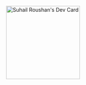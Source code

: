 
<a href="https://app.daily.dev/suhailroushan"><img src="https://api.daily.dev/devcards/ed8c407f7e92461aacc2a08689397203.png?r=1hb" width="200" alt="Suhail Roushan's Dev Card"/></a>
